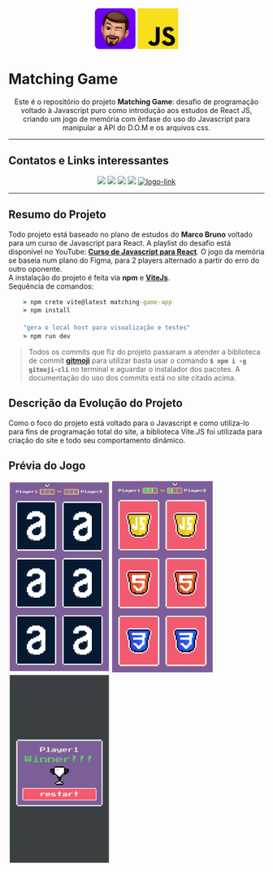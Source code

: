  <div align="center">
    <img src="./public/img/pedro_memoji.png" height="80px" width ="80px">
    <img src="javascript.svg" height="80px" width ="80px">
 </div>

 # **Matching Game**

 <div class="subtitulo" align="center">
    Este é o repositório do projeto <b>Matching Game</b>: desafio de programação voltado à Javascript puro como introdução aos estudos de React JS, criando um jogo de memória com ênfase do uso do Javascript para manipular a API do D.O.M e os arquivos css.
</div>

----------------------
 
## **Contatos e Links interessantes**
 <div align="center">
   <a href="mailto:pedro.viniciusacm@gmail.com" target="_blank"><img src="https://img.shields.io/badge/Gmail-D14836?style=for-the-badge&logo=gmail&logoColor=white"></a>
   <a href="https://wa.me/5581992874343" target="blank"><img src="https://img.shields.io/badge/WhatsApp-25D366?style=for-the-badge&logo=whatsapp&logoColor=white"></a>
   <a href="https://www.behance.net/pedrofelixg" target="_blank"><img src="https://img.shields.io/badge/-Behance-blue?style=for-the-badge&logo=behance&logoColor=white"></a>
   <a href="www.linkedin.com/in/pedrofelixgonçalves" target="_blank"><img src="https://img.shields.io/badge/LinkedIn-0077B5?style=for-the-badge&logo=linkedin&logoColor=white"></a>
   <a href="https://codepen.io/pedrofelixg-the-flexboxer" target="_blank"><img src="https://img.shields.io/badge/Codepen-000000?style=for-the-badge&logo=codepen&logoColor=white" alt="logo-link"></a>
 </div>

 --------------------
## **Resumo do Projeto**
Todo projeto está baseado no plano de estudos do **Marco Bruno** voltado para um curso de Javascript para React. A playlist do desafio está disponível no YouTube: **[Curso de Javascript para React](https://youtube.com/playlist?list=PLirko8T4cEmzWZVn_ZKQbfDOuCnSZJ4va)**. O jogo da memória se baseia num plano do Figma, para 2 players alternado a partir do erro do outro oponente.<br>
A instalação do projeto é feita via **npm** e **[ViteJs](https://vitejs.dev/)**.<br>
Sequência de comandos:
```cmd
    > npm crete vite@latest matching-game-app
    > npm install

    "gera o local host para visualização e testes"
    > npm run dev
```
>Todos os commits que fiz do projeto passaram a atender a biblioteca de commit **[gitmoji](https://gitmoji.dev/)** para utilizar basta usar o comando **`$ npm i -g gitmoji-cli`** no terminal e aguardar o instalador dos pacotes. A documentação do uso dos commits está no site citado acima.

## **Descrição da Evolução do Projeto**
Como o foco do projeto está voltado para o Javascript e como utiliza-lo para fins de programação total do site, a biblioteca Vite.JS foi utilizada para criação do site e todo seu comportamento dinâmico.

## **Prévia do Jogo**

<img src="./public/img/start%20game.png" width="200px">
<img src="./public/img/show%20cards.png" width="198px">
<img src="./public/img/modal.png" width="200px">

